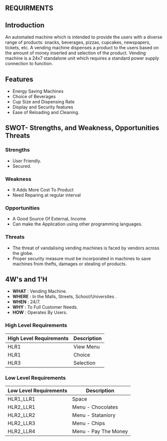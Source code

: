 ## REQUIRMENTS

## Introduction
An automated machine which is intended to provide the users with a diverse range of products: snacks, beverages, pizzas, cupcakes, newspapers, tickets, etc. A vending machine dispenses a product to the users based on the amount of money inserted and selection of the product. Vending machine is a 24x7 standalone unit which requires a standard power supply connection to function.

## Features
- Energy Saving Machines
- Choice of Beverages 
- Cup Size and Dispensing Rate 
- Display and Security features 
- Ease of Reloading and Cleaning.

## SWOT- Strengths, and Weakness, Opportunities Threats
### Strengths
- User Friendly.
- Secured.
### Weakness
- It Adds More Cost To Product
- Need Reparing at regular interval

### Opportunities
-  A Good Source Of ExternaL Income
-  Can make the Application using other programming languages.

### Threats
- The threat of vandalising vending machines is faced by vendors across the globe.
- Proper security measure must be incorporated in machines to save machines from thefts, damages or stealing of products.

## 4W's and 1'H
- **WHAT** : Vending Machine.
- **WHERE** : In the Malls, Streets, School/Universites .
- **WHEN** : 24/7.
- **WHY** : To Full Customer Needs.
- **HOW** : Operates By Users.


### High Level Requirements
| High Level Requirements      | Description |
| ----------- | ----------- |
| HLR1      | View Menu    |
| HLR1   | Choice     |
| HLR3   | Selection |


### Low Level Requirements
| Low Level Requirements      | Description |
| ----------- | ----------- |
| HLR1_LLR1  | Space |
| HLR2_LLR1   | Menu - Chocolates|
| HLR2_LLR2   | Menu - Stataniory|
| HLR2_LLR3   | Menu - Chips|
| HLR2_LLR4   | Menu - Pay The Money|
